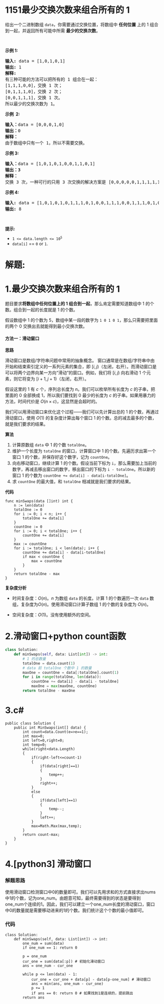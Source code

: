 # 1151最少交换次数来组合所有的 1
<p>给出一个二进制数组&nbsp;<code>data</code>，你需要通过交换位置，将数组中 <strong>任何位置</strong> 上的 1 组合到一起，并返回所有可能中所需&nbsp;<strong>最少的交换次数</strong>。</p>

<p>&nbsp;</p>

<p><strong>示例 1:</strong></p>

<pre>
<strong>输入:</strong> data = [1,0,1,0,1]
<strong>输出:</strong> 1
<strong>解释: </strong>
有三种可能的方法可以把所有的 1 组合在一起：
[1,1,1,0,0]，交换 1 次；
[0,1,1,1,0]，交换 2 次；
[0,0,1,1,1]，交换 1 次。
所以最少的交换次数为 1。
</pre>

<p><strong>示例&nbsp; 2:</strong></p>

<pre>
<strong>输入：</strong>data =&nbsp;[0,0,0,1,0]
<strong>输出：</strong>0
<strong>解释： </strong>
由于数组中只有一个 1，所以不需要交换。</pre>

<p><strong>示例 3:</strong></p>

<pre>
<strong>输入：</strong>data =&nbsp;[1,0,1,0,1,0,0,1,1,0,1]
<strong>输出：3
解释：
</strong>交换 3 次，一种可行的只用 3 次交换的解决方案是 [0,0,0,0,0,1,1,1,1,1,1]。
</pre>

<p><strong>示例 4:</strong></p>

<pre>
<strong>输入:</strong> data = [1,0,1,0,1,0,1,1,1,0,1,0,0,1,1,1,0,0,1,1,1,0,1,0,1,1,0,0,0,1,1,1,1,0,0,1]
<strong>输出:</strong> 8
</pre>

<p>&nbsp;</p>

<p><strong>提示:</strong></p>

<ul>
	<li><code>1 &lt;= data.length &lt;= 10<sup>5</sup></code></li>
	<li><code>data[i]</code>&nbsp;==&nbsp;<code>0</code>&nbsp;or&nbsp;<code>1</code>.</li>
</ul>
































# 解题:
# 1.最少交换次数来组合所有的 1
题目要求**将数组中任何位置上的 1 组合到一起**，那么肯定需要知道数组中 1 的个数。组合到一起的长度就是 1 的个数。

假设数组中 1 的个数为 5，数组中某一段的数字为 `1 0 1 0 1`，那么只需要把里面的两个 0 交换出去就能得到最小交换次数。


#### 方法一：滑动窗口

**思路**

滑动窗口是数组/字符串问题中常用的抽象概念。 窗口通常是在数组/字符串中由开始和结束索引定义的一系列元素的集合，即 $[i, j)$（左闭，右开）。而滑动窗口是可以将两个边界向某一方向“滑动”的窗口。例如，我们将 $[i, j)$ 向右滑动 $1$ 个元素，则它将变为 $[i+1, j+1)$（左闭，右开）。

假设这里的 1 有 $c$ 个，序列总长度为 $n$。我们可以枚举所有长度为 $c$ 的子串，把里面的 0 全部换成 1，所以我们要找到 0 最少的长度为 $c$ 的子串。如果用暴力的方法，时间代价是 $O(n \times c)$，这显然是会超时的。

我们可以用滑动窗口来优化这个过程——我们可以先计算出总的 1 的个数，再通过滑动窗口，使用 $O(1)$ 的复杂度计算出每个窗口 1 的个数。总的减去最多的个数，就是我们要求的结果。

**算法**

1. 计算原数组 `data` 中 1 的个数 `totalOne`。
2. 维护一个长度为 `totalOne` 的窗口，计算窗口中 1 的个数。先遍历求出第一个窗口 1 的个数，并保存好这个数字，记为 `countOne`。
3. 向右移动窗口，继续计算 1 的个数。假设当前下标为 `i`，那么需要加上当前的数字，再减去移出窗口的数字，移出窗口的下标为 `i - totalOne`。所以新的窗口 1 的个数为 `countOne += data[i] - data[i-totalOne]`。
4. 求 `countOne` 的最大值，和 `totalOne` 相减就是我们要求的结果。

**代码**

```Golang [ ]
func minSwaps(data []int) int {
    n := len(data)
    totalOne := 0
    for i := 0; i < n; i++ {
        totalOne += data[i]
    }
    countOne := 0
    for i := 0; i < totalOne; i++ {
        countOne += data[i]
    }
    max := countOne
    for i := totalOne; i < len(data); i++ {
        countOne += data[i] - data[i-totalOne]
        if max < countOne {
            max = countOne
        }
    }
    return totalOne - max
}
```

**复杂度分析**

- 时间复杂度：$O(n)$。$n$ 为数组 `data` 的长度。计算 1 的个数遍历一次 `data` 数组，复杂度为$O(n)$。使用滑动窗口计算子数组 1 的个数的复杂度为 $O(n)$。

- 空间复杂度：$O(1)$。没有使用额外的空间。
# 2.滑动窗口+python count函数

```python []
class Solution:
    def minSwaps(self, data: List[int]) -> int:
        # 1 的总数量
        totalOne = data.count(1)
        # data 前 totalOne 个数中 1 的数量
        maxOne = countOne = data[:totalOne].count(1)
        for i in range(totalOne, len(data)):
            countOne += data[i] - data[i - totalOne]
            maxOne = max(maxOne, countOne)
        return totalOne - maxOne
```

# 3.c#
```
public class Solution {
    public int MinSwaps(int[] data) {
        int count=data.Count(e=>e==1);
        int max=0;
        int left=0,right=0;
        int temp=0;
        while(right<data.Length)
        {
            if(right-left<=count-1)
            {
                if(data[right]==1)
                {
                    temp++;
                }
                right++;
            }
            else
            {
                if(data[left]==1)
                {
                    temp--;
                }
                left++;
            }
            max=Math.Max(max,temp);
        }
        return count-max;
    }
}
```
# 4.[python3] 滑动窗口
### 解题思路
使用滑动窗口检测窗口中0的数量即可。我们可以先用求和的方式直接求出nums中1的个数，记为one_num。由题意可知，最终需要得到的状态是要得到one_num个连续的1。因此，我们可以建立一个one_num长度的滑动窗口，窗口中0的数量就是需要移动进来的1的个数。我们统计这个个数的最小值即可。

### 代码
```python3
class Solution:
    def minSwaps(self, data: List[int]) -> int:
        one_num = sum(data)
        if one_num == 1: return 0
        
        p = one_num
        cur_one = sum(data[:p]) # 初始化滑动窗口
        ans = one_num - cur_one

        while p <= len(data) - 1:
            cur_one = cur_one + data[p] - data[p-one_num] # 滑动窗口
            ans = min(ans, one_num - cur_one)
            p += 1
            if ans == 0: return 0 # 如果找到1是连续的，提前跳出
        return ans
```
